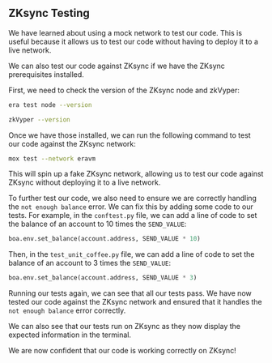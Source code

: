 ## ZKsync Testing

We have learned about using a mock network to test our code. This is useful because it allows us to test our code without having to deploy it to a live network.

We can also test our code against ZKsync if we have the ZKsync prerequisites installed.

First, we need to check the version of the ZKsync node and zkVyper:

```bash
era test node --version
```

```bash
zkVyper --version
```

Once we have those installed, we can run the following command to test our code against the ZKsync network:

```bash
mox test --network eravm
```

This will spin up a fake ZKsync network, allowing us to test our code against ZKsync without deploying it to a live network.

To further test our code, we also need to ensure we are correctly handling the `not enough balance` error. We can fix this by adding some code to our tests. For example, in the `conftest.py` file, we can add a line of code to set the balance of an account to 10 times the `SEND_VALUE`:

```python
boa.env.set_balance(account.address, SEND_VALUE * 10)
```

Then, in the `test_unit_coffee.py` file, we can add a line of code to set the balance of an account to 3 times the `SEND_VALUE`:

```python
boa.env.set_balance(account.address, SEND_VALUE * 3)
```

Running our tests again, we can see that all our tests pass. We have now tested our code against the ZKsync network and ensured that it handles the `not enough balance` error correctly.

We can also see that our tests run on ZKsync as they now display the expected information in the terminal.

We are now confident that our code is working correctly on ZKsync!
